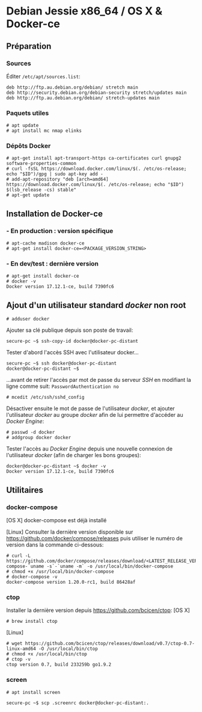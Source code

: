 <!-- TITLE: Docker Starter Kit -->
<!-- SUBTITLE: Installation de Docker et des outils qui vont bien sur OS X et Debian -->

# Debian Jessie x86_64 / OS X & Docker-ce
## Préparation

### Sources

Éditer `/etc/apt/sources.list`:

```
deb http://ftp.au.debian.org/debian/ stretch main
deb http://security.debian.org/debian-security stretch/updates main
deb http://ftp.au.debian.org/debian/ stretch-updates main
```

### Paquets utiles

```
# apt update
# apt install mc nmap elinks
```

### Dépôts Docker

```
# apt-get install apt-transport-https ca-certificates curl gnupg2 software-properties-common
# curl -fsSL https://download.docker.com/linux/$(. /etc/os-release; echo "$ID")/gpg | sudo apt-key add -
# add-apt-repository "deb [arch=amd64] https://download.docker.com/linux/$(. /etc/os-release; echo "$ID") $(lsb_release -cs) stable"
# apt-get update
```

## Installation de Docker-ce

### - En production : version spécifique

```
# apt-cache madison docker-ce
# apt-get install docker-ce=<PACKAGE_VERSION_STRING>
```

### - En dev/test : dernière version

```
# apt-get install docker-ce
# docker -v
Docker version 17.12.1-ce, build 7390fc6
```

## Ajout d'un utilisateur standard *docker* non root

```
# adduser docker
```

Ajouter sa clé publique depuis son poste de travail:

```
secure-pc ~$ ssh-copy-id docker@docker-pc-distant
```

Tester d'abord l'accès SSH avec l'utilisateur docker...

```
secure-pc ~$ ssh docker@docker-pc-distant
docker@docker-pc-distant ~$ 
```

...avant de retirer l'accès par mot de passe du serveur *SSH* en modifiant la ligne comme suit: `PasswordAuthentication no`

```
# mcedit /etc/ssh/sshd_config
```

Désactiver ensuite le mot de passe de l'utilisateur *docker*, et ajouter l'utilisateur *docker* au groupe *docker* afin de lui permettre d'accéder au *Docker Engine*:

```
# passwd -d docker
# addgroup docker docker
```

Tester l'accès au *Docker Engine* depuis une nouvelle connexion de l'utilisateur *docker* (afin de charger les bons groupes):

```
docker@docker-pc-distant ~$ docker -v
Docker version 17.12.1-ce, build 7390fc6
```

## Utilitaires

### docker-compose

[OS X] docker-compose est déjà installé

[Linux] Consulter la dernière version disponible sur https://github.com/docker/compose/releases puis utiliser le numéro de version dans la commande ci-dessous:
```
# curl -L https://github.com/docker/compose/releases/download/<LATEST_RELEASE_VERSION_STRING>/docker-compose-`uname -s`-`uname -m` -o /usr/local/bin/docker-compose
# chmod +x /usr/local/bin/docker-compose
# docker-compose -v
docker-compose version 1.20.0-rc1, build 86428af
```

### ctop

Installer la dernière version depuis https://github.com/bcicen/ctop:
[OS X]
```
# brew install ctop
```

[Linux]
```
# wget https://github.com/bcicen/ctop/releases/download/v0.7/ctop-0.7-linux-amd64 -O /usr/local/bin/ctop
# chmod +x /usr/local/bin/ctop
# ctop -v
ctop version 0.7, build 233259b go1.9.2
```

### screen

```
# apt install screen
```

```
secure-pc ~$ scp .screenrc docker@docker-pc-distant:.
```

